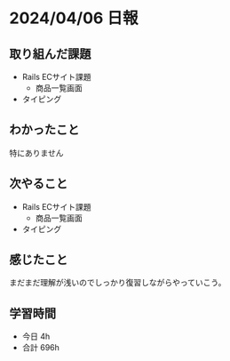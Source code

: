 # 2024/04/06 日報

## 取り組んだ課題
- Rails ECサイト課題
  - 商品一覧画面
- タイピング

## わかったこと
特にありません

## 次やること
- Rails ECサイト課題
  - 商品一覧画面
- タイピング

## 感じたこと
まだまだ理解が浅いのでしっかり復習しながらやっていこう。

## 学習時間
- 今日 4h
- 合計 696h
